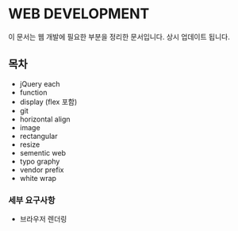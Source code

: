 # WEB DEVELOPMENT

이 문서는 웹 개발에 필요한 부분을 정리한 문서입니다.
상시 업데이트 됩니다.

## 목차

- jQuery each
- function
- display (flex 포함)
- git
- horizontal align
- image
- rectangular
- resize
- sementic web
- typo graphy
- vendor prefix
- white wrap

### 세부 요구사항

- 브라우저 렌더링

